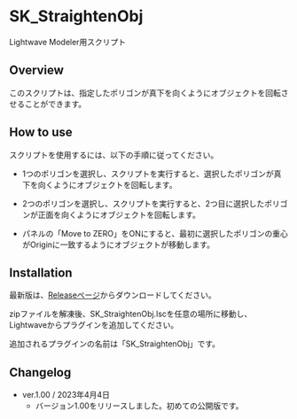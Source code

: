 # SK_StraightenObj

Lightwave Modeler用スクリプト

## Overview

このスクリプトは、指定したポリゴンが真下を向くようにオブジェクトを回転させることができます。

## How to use

スクリプトを使用するには、以下の手順に従ってください。

- 1つのポリゴンを選択し、スクリプトを実行すると、選択したポリゴンが真下を向くようにオブジェクトを回転します。

- 2つのポリゴンを選択し、スクリプトを実行すると、2つ目に選択したポリゴンが正面を向くようにオブジェクトを回転します。

- パネルの「Move to ZERO」をONにすると、最初に選択したポリゴンの重心がOriginに一致するようにオブジェクトが移動します。

## Installation

最新版は、[Releaseページ](https://github.com/narudesign-sekig/SK_StraightenObj/releases)からダウンロードしてください。

zipファイルを解凍後、SK_StraightenObj.lscを任意の場所に移動し、Lightwaveからプラグインを追加してください。

追加されるプラグインの名前は「SK_StraightenObj」です。

## Changelog
- ver.1.00 / 2023年4月4日
    - バージョン1.00をリリースしました。初めての公開版です。